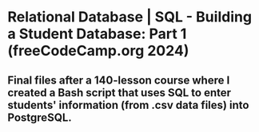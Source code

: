 # Relational Database | SQL - Building a Student Database: Part 1 (freeCodeCamp.org 2024)
## Final files after a 140-lesson course where I created a Bash script that uses SQL to enter students' information (from .csv data files) into PostgreSQL.
